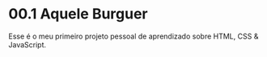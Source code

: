 # 00.1 Aquele Burguer 
<p>Esse é o meu primeiro projeto pessoal de aprendizado sobre HTML, CSS & JavaScript.</p>
